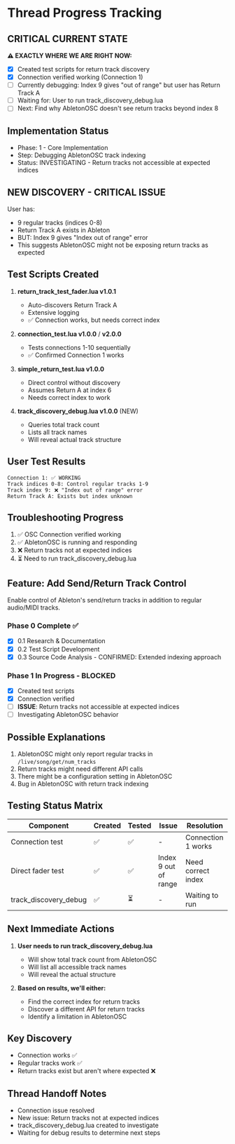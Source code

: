 # Thread Progress Tracking

## CRITICAL CURRENT STATE
**⚠️ EXACTLY WHERE WE ARE RIGHT NOW:**
- [x] Created test scripts for return track discovery
- [x] Connection verified working (Connection 1)
- [ ] Currently debugging: Index 9 gives "out of range" but user has Return Track A
- [ ] Waiting for: User to run track_discovery_debug.lua
- [ ] Next: Find why AbletonOSC doesn't see return tracks beyond index 8

## Implementation Status
- Phase: 1 - Core Implementation
- Step: Debugging AbletonOSC track indexing
- Status: INVESTIGATING - Return tracks not accessible at expected indices

## NEW DISCOVERY - CRITICAL ISSUE
User has:
- 9 regular tracks (indices 0-8)
- Return Track A exists in Ableton
- BUT: Index 9 gives "Index out of range" error
- This suggests AbletonOSC might not be exposing return tracks as expected

## Test Scripts Created
1. **return_track_test_fader.lua v1.0.1**
   - Auto-discovers Return Track A
   - Extensive logging
   - ✅ Connection works, but needs correct index

2. **connection_test.lua v1.0.0** / **v2.0.0**
   - Tests connections 1-10 sequentially
   - ✅ Confirmed Connection 1 works

3. **simple_return_test.lua v1.0.0**
   - Direct control without discovery
   - Assumes Return A at index 6
   - Needs correct index to work

4. **track_discovery_debug.lua v1.0.0** (NEW)
   - Queries total track count
   - Lists all track names
   - Will reveal actual track structure

## User Test Results
```
Connection 1: ✅ WORKING
Track indices 0-8: Control regular tracks 1-9
Track index 9: ❌ "Index out of range" error
Return Track A: Exists but index unknown
```

## Troubleshooting Progress
1. ✅ OSC Connection verified working
2. ✅ AbletonOSC is running and responding
3. ❌ Return tracks not at expected indices
4. ⏳ Need to run track_discovery_debug.lua

## Feature: Add Send/Return Track Control
Enable control of Ableton's send/return tracks in addition to regular audio/MIDI tracks.

### Phase 0 Complete ✅
- [x] 0.1 Research & Documentation
- [x] 0.2 Test Script Development
- [x] 0.3 Source Code Analysis - CONFIRMED: Extended indexing approach

### Phase 1 In Progress - BLOCKED
- [x] Created test scripts
- [x] Connection verified
- [ ] **ISSUE**: Return tracks not accessible at expected indices
- [ ] Investigating AbletonOSC behavior

## Possible Explanations
1. AbletonOSC might only report regular tracks in `/live/song/get/num_tracks`
2. Return tracks might need different API calls
3. There might be a configuration setting in AbletonOSC
4. Bug in AbletonOSC with return track indexing

## Testing Status Matrix
| Component | Created | Tested | Issue | Resolution |
|-----------|---------|--------|-------|------------|
| Connection test | ✅ | ✅ | - | Connection 1 works |
| Direct fader test | ✅ | ✅ | Index 9 out of range | Need correct index |
| track_discovery_debug | ✅ | ⏳ | - | Waiting to run |

## Next Immediate Actions
1. **User needs to run track_discovery_debug.lua**
   - Will show total track count from AbletonOSC
   - Will list all accessible track names
   - Will reveal the actual structure

2. **Based on results, we'll either:**
   - Find the correct index for return tracks
   - Discover a different API for return tracks
   - Identify a limitation in AbletonOSC

## Key Discovery
- Connection works ✅
- Regular tracks work ✅
- Return tracks exist but aren't where expected ❌

## Thread Handoff Notes
- Connection issue resolved
- New issue: Return tracks not at expected indices
- track_discovery_debug.lua created to investigate
- Waiting for debug results to determine next steps